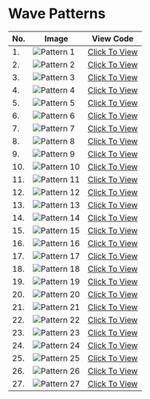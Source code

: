 # Wave Patterns

| No. | Image | View Code | 
| --- | ----- | --------- | 
|1.|![Pattern 1](https://github.com/PatternHouse/guidelines/blob/main/patterns/wave/wavepattern1.jpg)|<a href="LINK">Click To View</a>|
|2.|![Pattern 2](https://github.com/PatternHouse/guidelines/blob/main/patterns/wave/wavepattern2.jpg)|<a href="LINK">Click To View</a>|
|3.|![Pattern 3](https://github.com/PatternHouse/guidelines/blob/main/patterns/wave/wavepattern3.jpg)|<a href="LINK">Click To View</a>|
|4.|![Pattern 4](https://github.com/PatternHouse/guidelines/blob/main/patterns/wave/wavepattern4.jpg)|<a href="LINK">Click To View</a>|
|5.|![Pattern 5](https://github.com/PatternHouse/guidelines/blob/main/patterns/wave/wavepattern5.jpg)|<a href="LINK">Click To View</a>|
|6.|![Pattern 6](https://github.com/PatternHouse/guidelines/blob/main/patterns/wave/wavepattern6.jpg)|<a href="LINK">Click To View</a>|
|7.|![Pattern 7](https://github.com/PatternHouse/guidelines/blob/main/patterns/wave/wavepattern7.jpg)|<a href="LINK">Click To View</a>|
|8.|![Pattern 8](https://github.com/PatternHouse/guidelines/blob/main/patterns/wave/wavepattern8.jpg)|<a href="LINK">Click To View</a>|
|9.|![Pattern 9](https://github.com/PatternHouse/guidelines/blob/main/patterns/wave/wavepattern9.jpg)|<a href="LINK">Click To View</a>|
|10.|![Pattern 10](https://github.com/PatternHouse/guidelines/blob/main/patterns/wave/wavepattern10.jpg)|<a href="LINK">Click To View</a>|
|11.|![Pattern 11](https://github.com/PatternHouse/guidelines/blob/main/patterns/wave/wavepattern11.jpg)|<a href="LINK">Click To View</a>|
|12.|![Pattern 12](https://github.com/PatternHouse/guidelines/blob/main/patterns/wave/wavepattern12.jpg)|<a href="LINK">Click To View</a>|
|13.|![Pattern 13](https://github.com/PatternHouse/guidelines/blob/main/patterns/wave/wavepattern13.jpg)|<a href="LINK">Click To View</a>|
|14.|![Pattern 14](https://github.com/PatternHouse/guidelines/blob/main/patterns/wave/wavepattern14.jpg)|<a href="LINK">Click To View</a>|
|15.|![Pattern 15](https://github.com/PatternHouse/guidelines/blob/main/patterns/wave/wavepattern15.jpg)|<a href="LINK">Click To View</a>|
|16.|![Pattern 16](https://github.com/PatternHouse/guidelines/blob/main/patterns/wave/wavepattern16.jpg)|<a href="LINK">Click To View</a>|
|17.|![Pattern 17](https://github.com/PatternHouse/guidelines/blob/main/patterns/wave/wavepattern17.jpg)|<a href="LINK">Click To View</a>|
|18.|![Pattern 18](https://github.com/PatternHouse/guidelines/blob/main/patterns/wave/wavepattern18.jpg)|<a href="LINK">Click To View</a>|
|19.|![Pattern 19](https://github.com/PatternHouse/guidelines/blob/main/patterns/wave/wavepattern19.jpg)|<a href="LINK">Click To View</a>|
|20.|![Pattern 20](https://github.com/PatternHouse/guidelines/blob/main/patterns/wave/wavepattern20.jpg)|<a href="LINK">Click To View</a>|
|21.|![Pattern 21](https://github.com/PatternHouse/guidelines/blob/main/patterns/wave/wavepattern21.jpg)|<a href="LINK">Click To View</a>|
|22.|![Pattern 22](https://github.com/PatternHouse/guidelines/blob/main/patterns/wave/wavepattern22.jpg)|<a href="LINK">Click To View</a>|
|23.|![Pattern 23](https://github.com/PatternHouse/guidelines/blob/main/patterns/wave/wavepattern23.jpg)|<a href="LINK">Click To View</a>|
|24.|![Pattern 24](https://github.com/PatternHouse/guidelines/blob/main/patterns/wave/wavepattern24.jpg)|<a href="LINK">Click To View</a>|
|25.|![Pattern 25](https://github.com/PatternHouse/guidelines/blob/main/patterns/wave/wavepattern25.jpg)|<a href="LINK">Click To View</a>|
|26.|![Pattern 26](https://github.com/PatternHouse/guidelines/blob/main/patterns/wave/wavepattern26.jpg)|<a href="LINK">Click To View</a>|
|27.|![Pattern 27](https://github.com/PatternHouse/guidelines/blob/main/patterns/wave/wavepattern27.jpg)|<a href="LINK">Click To View</a>|

